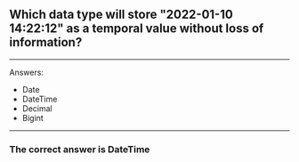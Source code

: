 ## Which data type will store "2022-01-10 14:22:12" as a temporal value without loss of information?

---

Answers:
- Date
- DateTime
- Decimal
- Bigint

---

### The correct answer is DateTime